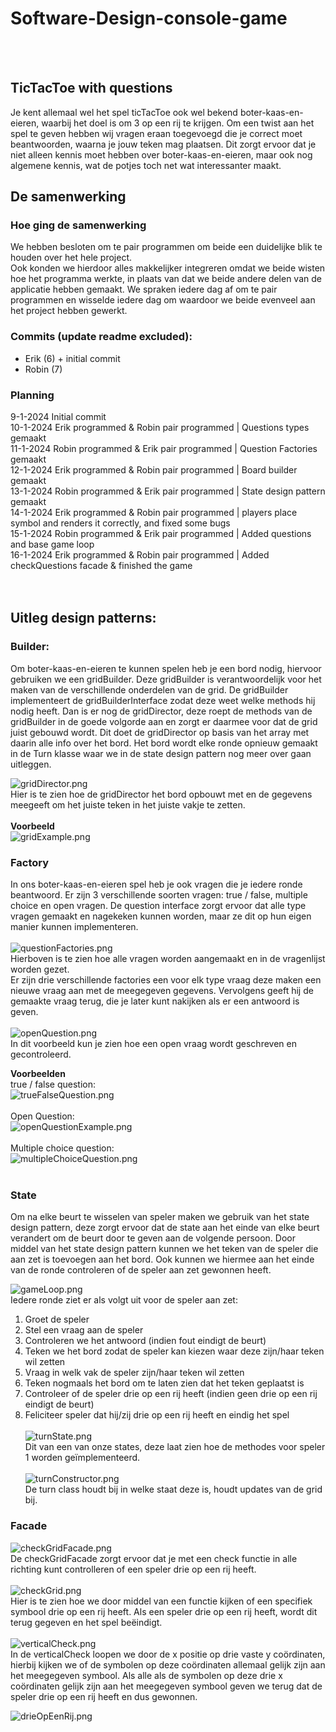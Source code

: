 # Software-Design-console-game
<br>
<br>

## TicTacToe with questions
Je kent allemaal wel het spel ticTacToe ook wel bekend boter-kaas-en-eieren, waarbij het doel is om 3 op een rij te krijgen.
Om een twist aan het spel te geven hebben wij vragen eraan toegevoegd die je correct moet beantwoorden, waarna je jouw teken mag plaatsen.
Dit zorgt ervoor dat je niet alleen kennis moet hebben over boter-kaas-en-eieren, maar ook nog algemene kennis, wat de potjes toch net wat interessanter maakt.
<br>

## De samenwerking
### Hoe ging de samenwerking
We hebben besloten om te pair programmen om beide een duidelijke blik te houden over het hele project.<br>
Ook konden we hierdoor alles makkelijker integreren omdat we beide wisten hoe het programma werkte, in plaats van dat we beide andere delen van de applicatie hebben gemaakt.
We spraken iedere dag af om te pair programmen en wisselde iedere dag om waardoor we beide evenveel aan het project hebben gewerkt.


### Commits (update readme excluded):
- Erik (6) + initial commit
- Robin (7)

### Planning
9-1-2024 Initial commit <br>
10-1-2024 Erik programmed & Robin pair programmed | Questions types gemaakt<br>
11-1-2024 Robin programmed & Erik pair programmed | Question Factories gemaakt<br>
12-1-2024 Erik programmed & Robin pair programmed | Board builder gemaakt<br>
13-1-2024 Robin programmed & Erik pair programmed | State design pattern gemaakt<br>
14-1-2024 Erik programmed & Robin pair programmed | players place symbol and renders it correctly, and fixed some bugs <br>
15-1-2024 Robin programmed & Erik pair programmed | Added questions and base game loop<br>
16-1-2024 Erik programmed & Robin pair programmed | Added checkQuestions facade & finished the game<br>
<br>
<br>

## Uitleg design patterns:
### Builder:
Om boter-kaas-en-eieren te kunnen spelen heb je een bord nodig, hiervoor gebruiken we een gridBuilder.
Deze gridBuilder is verantwoordelijk voor het maken van de verschillende onderdelen van de grid.
De gridBuilder implementeert de gridBuilderInterface zodat deze weet welke methods hij nodig heeft.
Dan is er nog de gridDirector, deze roept de methods van de gridBuilder in de goede volgorde aan en zorgt er daarmee voor dat de grid juist gebouwd wordt.
Dit doet de gridDirector op basis van het array met daarin alle info over het bord.
Het bord wordt elke ronde opnieuw gemaakt in de Turn klasse waar we in de state design pattern nog meer over gaan uitleggen.

![gridDirector.png](src/img/gridDirector.png)<br>
Hier is te zien hoe de gridDirector het bord opbouwt met en de gegevens meegeeft om het juiste teken in het juiste vakje te zetten.<br>
<br>
**Voorbeeld**<br>
![gridExample.png](src/img/gridExample.png)<br>
### Factory
In ons boter-kaas-en-eieren spel heb je ook vragen die je iedere ronde beantwoord. 
Er zijn 3 verschillende soorten vragen: true / false, multiple choice en open vragen.
De question interface zorgt ervoor dat alle type vragen gemaakt en nagekeken kunnen worden, maar ze dit op hun eigen manier kunnen implementeren.<br>
<br>
![questionFactories.png](src/img/questionFactories.png)<br>
Hierboven is te zien hoe alle vragen worden aangemaakt en in de vragenlijst worden gezet.<br>
Er zijn drie verschillende factories een voor elk type vraag deze maken een nieuwe vraag aan met de meegegeven gegevens. 
Vervolgens geeft hij de gemaakte vraag terug, die je later kunt nakijken als er een antwoord is geven. <br>
<br>
![openQuestion.png](src/img/openQuestion.png)<br>
In dit voorbeeld kun je zien hoe een open vraag wordt geschreven en gecontroleerd.<br>

**Voorbeelden**<br>
true / false question: <br>
![trueFalseQuestion.png](src/img/trueFalseQuestion.png)<br>
<br>
Open Question: <br>
![openQuestionExample.png](src/img/openQuestionExample.png)<br>
<br>
Multiple choice question: <br>
![multipleChoiceQuestion.png](src/img/multipleChoiceQuestion.png)<br>
<br>
### State
Om na elke beurt te wisselen van speler maken we gebruik van het state design pattern, 
deze zorgt ervoor dat de state aan het einde van elke beurt verandert om de beurt door te geven aan de volgende persoon.
Door middel van het state design pattern kunnen we het teken van de speler die aan zet is toevoegen aan het bord.
Ook kunnen we hiermee aan het einde van de ronde controleren of de speler aan zet gewonnen heeft.<br>

![gameLoop.png](src/img/gameLoop.png)<br>
Iedere ronde ziet er als volgt uit voor de speler aan zet:
1. Groet de speler
2. Stel een vraag aan de speler
3. Controleren we het antwoord (indien fout eindigt de beurt)
4. Teken we het bord zodat de speler kan kiezen waar deze zijn/haar teken wil zetten
5. Vraag in welk vak de speler zijn/haar teken wil zetten
6. Teken nogmaals het bord om te laten zien dat het teken geplaatst is
7. Controleer of de speler drie op een rij heeft (indien geen drie op een rij eindigt de beurt)
8. Feliciteer speler dat hij/zij drie op een rij heeft en eindig het spel
   <br>
   <br>
![turnState.png](src/img/turnState.png)<br>
Dit van een van onze states, deze laat zien hoe de methodes voor speler 1 worden geïmplementeerd.<br>
   <br>
![turnConstructor.png](src/img/turnConstructor.png)<br>
De turn class houdt bij in welke staat deze is, houdt updates van de grid bij.
### Facade
![checkGridFacade.png](src/img/checkGridFacade.png)<br>
De checkGridFacade zorgt ervoor dat je met een check functie in alle richting kunt controlleren of een speler drie op een rij heeft.<br>
<br>
![checkGrid.png](src/img/checkGrid.png)<br>
Hier is te zien hoe we door middel van een functie kijken of een specifiek symbool drie op een rij heeft.
Als een speler drie op een rij heeft, wordt dit terug gegeven en het spel beëindigt.<br>
<br>
![verticalCheck.png](src/img/verticalCheck.png)<br>
In de verticalCheck loopen we door de x positie op drie vaste y coördinaten,
hierbij kijken we of de symbolen op deze coördinaten allemaal gelijk zijn aan het meegegeven symbool.
Als alle als de symbolen op deze drie x coördinaten gelijk zijn aan het meegegeven symbool geven we terug dat de speler drie op een rij heeft en dus gewonnen.

![drieOpEenRij.png](src/img/drieOpEenRij.png)
